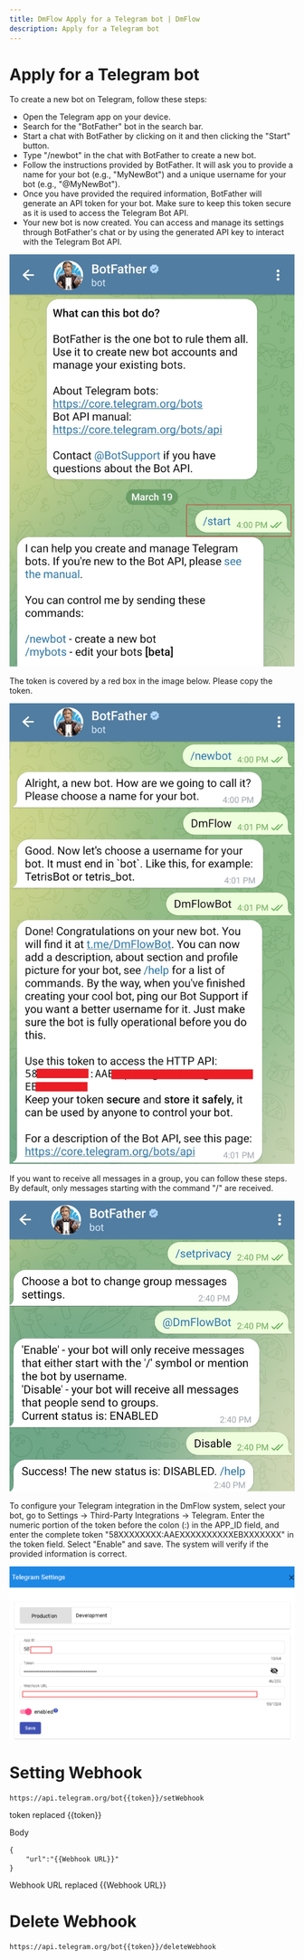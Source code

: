 ```yaml
---
title: DmFlow Apply for a Telegram bot | DmFlow
description: Apply for a Telegram bot
---
```


# Apply for a Telegram bot

To create a new bot on Telegram, follow these steps:

- Open the Telegram app on your device.
- Search for the "BotFather" bot in the search bar.
- Start a chat with BotFather by clicking on it and then clicking the "Start" button.
- Type "/newbot" in the chat with BotFather to create a new bot.
- Follow the instructions provided by BotFather. It will ask you to provide a name for your bot (e.g., "MyNewBot") and a unique username for your bot (e.g., "@MyNewBot").
- Once you have provided the required information, BotFather will generate an API token for your bot. Make sure to keep this token secure as it is used to access the Telegram Bot API.
- Your new bot is now created. You can access and manage its settings through BotFather's chat or by using the generated API key to interact with the Telegram Bot API.

![DmFlow integrate with Telegram](../../../../../../images/en/telegram-001.jpg "DmFlow integrate with Telegram")

The token is covered by a red box in the image below. Please copy the token.

![DmFlow integrate with Telegram](../../../../../../images/en/telegram-002.jpg "DmFlow integrate with Telegram")

If you want to receive all messages in a group, you can follow these steps. By default, only messages starting with the command "/" are received.

![DmFlow integrate with Telegram](../../../../../../images/en/telegram-group-disabled-slash.jpg "DmFlow integrate with Telegram")

To configure your Telegram integration in the DmFlow system, select your bot, go to Settings -> Third-Party Integrations -> Telegram. Enter the numeric portion of the token before the colon (:) in the APP_ID field, and enter the complete token "58XXXXXXXX:AAEXXXXXXXXXXEBXXXXXXX" in the token field. Select "Enable" and save. The system will verify if the provided information is correct.

![DmFlow integrate with Telegram](../../../../../../images/en/telegram-setting-page.png "DmFlow integrate with Telegram")

# Setting Webhook

```
https://api.telegram.org/bot{{token}}/setWebhook
```

token replaced {{token}}

Body

```
{
    "url":"{{Webhook URL}}"
}
```

Webhook URL replaced {{Webhook URL}}

# Delete Webhook
```
https://api.telegram.org/bot{{token}}/deleteWebhook
```
